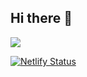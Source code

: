 ## Hi there 👋

![](https://leetcard.jacoblin.cool/lapor?ext=heatmap,theme=light,unicorn)

[![Netlify Status](https://api.netlify.com/api/v1/badges/bcc9ae6b-1fc9-4413-9a0e-91994d308b2e/deploy-status)](https://app.netlify.com/sites/vinay-kumar-yadav-portfolio/deploys)

<!--
**YadavVicky/YadavVicky** is a ✨ _special_ ✨ repository because its `README.md` (this file) appears on your GitHub profile.

Here are some ideas to get you started:

- 🔭 I’m currently working on ...
- 🌱 I’m currently learning ...
- 👯 I’m looking to collaborate on ...
- 🤔 I’m looking for help with ...
- 💬 Ask me about ...
- 📫 How to reach me: ...
- 😄 Pronouns: ...
- ⚡ Fun fact: ...
-->
